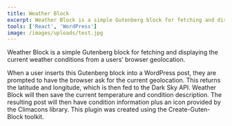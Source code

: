 ```yaml
---
title: Weather Block
excerpt: Weather Block is a simple Gutenberg block for fetching and displaying the current weather conditions from a users’ browser geolocation.
tools: ['React', 'WordPress']
image: /images/uploads/test.jpg
---
```

Weather Block is a simple Gutenberg block for fetching and displaying the current weather conditions from a users’ browser geolocation.

When a user inserts this Gutenberg block into a WordPress post, they are prompted to have the browser ask for the current geolocation. This returns the latitude and longitude, which is then fed to the Dark Sky API. Weather Block will then save the current temperature and condition description. The resulting post will then have condition information plus an icon provided by the Climacons library. This plugin was created using the Create-Guten-Block toolkit.